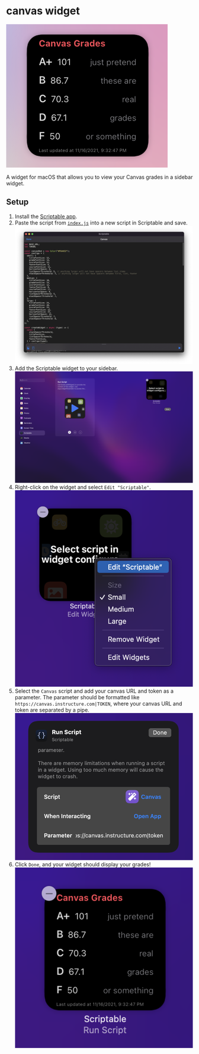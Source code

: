 # canvas widget

![small widget](/assets/small.png)

A widget for macOS that allows you to view your Canvas grades in a sidebar widget.

## Setup

1. Install the [Scriptable app](https://scriptable.app/mac-beta/).
2. Paste the script from [`index.js`](https://raw.githubusercontent.com/maggie-j-liu/canvas-widget/main/index.js) into a new script in Scriptable and save. ![adding the script to Scriptable](/assets/add_to_scriptable.png)
3. Add the Scriptable widget to your sidebar. ![adding the widget to the sidebar](/assets/addwidget.png)
4. Right-click on the widget and select `Edit "Scriptable"`. ![editing widget](/assets/editmenu.png)
5. Select the `Canvas` script and add your canvas URL and token as a parameter. The parameter should be formatted like `https://canvas.instructure.com|TOKEN`, where your canvas URL and token are separated by a pipe. ![configuring the widget](/assets/configure.png)
6. Click `Done`, and your widget should display your grades!
   ![the final widget](/assets/final.png)

